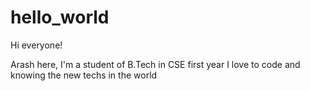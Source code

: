 # hello_world

Hi everyone!

Arash here, I'm a student of B.Tech in CSE first year
I love to code and knowing the new techs in the world

